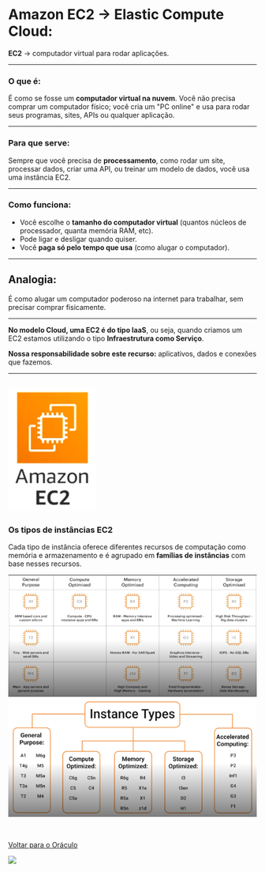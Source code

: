 # Amazon EC2 -> Elastic Compute Cloud:

**EC2** → computador virtual para rodar aplicações.

---

### **O que é:**  
É como se fosse um **computador virtual na nuvem**. Você não precisa comprar um computador físico; você cria um "PC online" e usa para rodar seus programas, sites, APIs ou qualquer aplicação.

---

### **Para que serve:**  
Sempre que você precisa de **processamento**, como rodar um site, processar dados, criar uma API, ou treinar um modelo de dados, você usa uma instância EC2.

---

### **Como funciona:**

- Você escolhe o **tamanho do computador virtual** (quantos núcleos de processador, quanta memória RAM, etc).  
- Pode ligar e desligar quando quiser.  
- Você **paga só pelo tempo que usa** (como alugar o computador).

---

##  **Analogia:**  
É como alugar um computador poderoso na internet para trabalhar, sem precisar comprar fisicamente.

---

**No modelo Cloud, uma EC2 é do tipo IaaS**, ou seja, quando criamos um EC2 estamos utilizando o tipo **Infraestrutura como Serviço**.

**Nossa responsabilidade sobre este recurso:** aplicativos, dados e conexões que fazemos.

---
![alt text](.img/iconEC2.png)
---

### **Os tipos de instâncias EC2**  
Cada tipo de instância oferece diferentes recursos de computação como memória e armazenamento e é agrupado em **famílias de instâncias** com base nesses recursos.

![alt text](.img/tiposDeInstancias.png) 
![alt text](.img/InstanceTypes.png)

<br>

[Voltar para o Oráculo](../../Oracle/Oráculo.md)
<p align="left">
  <img src="https://media0.giphy.com/media/v1.Y2lkPTc5MGI3NjExNHl6NXVoZ2hjZnkxYTNndHdjczdzYm5laW1tc3phMTc4ZjNwZXpkciZlcD12MV9pbnRlcm5hbF9naWZfYnlfaWQmY3Q9Zw/MgkBTmxt18lGg/giphy.gif" width="150"/>
</p>
